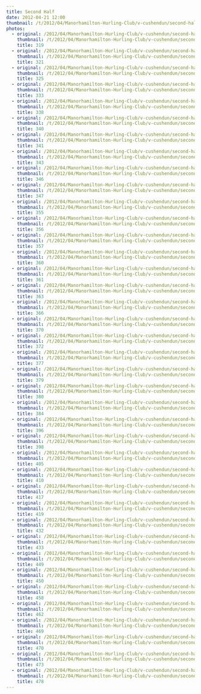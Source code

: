 ```yaml
---
title: Second Half
date: 2012-04-21 12:00
thumbnail: /t/2012/04/Manorhamilton-Hurling-Club/v-cushendun/second-half/319.jpg
photos:
  - original: /2012/04/Manorhamilton-Hurling-Club/v-cushendun/second-half/319.jpg
    thumbnail: /t/2012/04/Manorhamilton-Hurling-Club/v-cushendun/second-half/319.jpg
    title: 319
  - original: /2012/04/Manorhamilton-Hurling-Club/v-cushendun/second-half/321.jpg
    thumbnail: /t/2012/04/Manorhamilton-Hurling-Club/v-cushendun/second-half/321.jpg
    title: 321
  - original: /2012/04/Manorhamilton-Hurling-Club/v-cushendun/second-half/325.jpg
    thumbnail: /t/2012/04/Manorhamilton-Hurling-Club/v-cushendun/second-half/325.jpg
    title: 325
  - original: /2012/04/Manorhamilton-Hurling-Club/v-cushendun/second-half/333.jpg
    thumbnail: /t/2012/04/Manorhamilton-Hurling-Club/v-cushendun/second-half/333.jpg
    title: 333
  - original: /2012/04/Manorhamilton-Hurling-Club/v-cushendun/second-half/338.jpg
    thumbnail: /t/2012/04/Manorhamilton-Hurling-Club/v-cushendun/second-half/338.jpg
    title: 338
  - original: /2012/04/Manorhamilton-Hurling-Club/v-cushendun/second-half/340.jpg
    thumbnail: /t/2012/04/Manorhamilton-Hurling-Club/v-cushendun/second-half/340.jpg
    title: 340
  - original: /2012/04/Manorhamilton-Hurling-Club/v-cushendun/second-half/341.jpg
    thumbnail: /t/2012/04/Manorhamilton-Hurling-Club/v-cushendun/second-half/341.jpg
    title: 341
  - original: /2012/04/Manorhamilton-Hurling-Club/v-cushendun/second-half/343.jpg
    thumbnail: /t/2012/04/Manorhamilton-Hurling-Club/v-cushendun/second-half/343.jpg
    title: 343
  - original: /2012/04/Manorhamilton-Hurling-Club/v-cushendun/second-half/346.jpg
    thumbnail: /t/2012/04/Manorhamilton-Hurling-Club/v-cushendun/second-half/346.jpg
    title: 346
  - original: /2012/04/Manorhamilton-Hurling-Club/v-cushendun/second-half/347.jpg
    thumbnail: /t/2012/04/Manorhamilton-Hurling-Club/v-cushendun/second-half/347.jpg
    title: 347
  - original: /2012/04/Manorhamilton-Hurling-Club/v-cushendun/second-half/355.jpg
    thumbnail: /t/2012/04/Manorhamilton-Hurling-Club/v-cushendun/second-half/355.jpg
    title: 355
  - original: /2012/04/Manorhamilton-Hurling-Club/v-cushendun/second-half/356.jpg
    thumbnail: /t/2012/04/Manorhamilton-Hurling-Club/v-cushendun/second-half/356.jpg
    title: 356
  - original: /2012/04/Manorhamilton-Hurling-Club/v-cushendun/second-half/357.jpg
    thumbnail: /t/2012/04/Manorhamilton-Hurling-Club/v-cushendun/second-half/357.jpg
    title: 357
  - original: /2012/04/Manorhamilton-Hurling-Club/v-cushendun/second-half/360.jpg
    thumbnail: /t/2012/04/Manorhamilton-Hurling-Club/v-cushendun/second-half/360.jpg
    title: 360
  - original: /2012/04/Manorhamilton-Hurling-Club/v-cushendun/second-half/361.jpg
    thumbnail: /t/2012/04/Manorhamilton-Hurling-Club/v-cushendun/second-half/361.jpg
    title: 361
  - original: /2012/04/Manorhamilton-Hurling-Club/v-cushendun/second-half/363.jpg
    thumbnail: /t/2012/04/Manorhamilton-Hurling-Club/v-cushendun/second-half/363.jpg
    title: 363
  - original: /2012/04/Manorhamilton-Hurling-Club/v-cushendun/second-half/366.jpg
    thumbnail: /t/2012/04/Manorhamilton-Hurling-Club/v-cushendun/second-half/366.jpg
    title: 366
  - original: /2012/04/Manorhamilton-Hurling-Club/v-cushendun/second-half/370.jpg
    thumbnail: /t/2012/04/Manorhamilton-Hurling-Club/v-cushendun/second-half/370.jpg
    title: 370
  - original: /2012/04/Manorhamilton-Hurling-Club/v-cushendun/second-half/372.jpg
    thumbnail: /t/2012/04/Manorhamilton-Hurling-Club/v-cushendun/second-half/372.jpg
    title: 372
  - original: /2012/04/Manorhamilton-Hurling-Club/v-cushendun/second-half/377.jpg
    thumbnail: /t/2012/04/Manorhamilton-Hurling-Club/v-cushendun/second-half/377.jpg
    title: 377
  - original: /2012/04/Manorhamilton-Hurling-Club/v-cushendun/second-half/379.jpg
    thumbnail: /t/2012/04/Manorhamilton-Hurling-Club/v-cushendun/second-half/379.jpg
    title: 379
  - original: /2012/04/Manorhamilton-Hurling-Club/v-cushendun/second-half/380.jpg
    thumbnail: /t/2012/04/Manorhamilton-Hurling-Club/v-cushendun/second-half/380.jpg
    title: 380
  - original: /2012/04/Manorhamilton-Hurling-Club/v-cushendun/second-half/384.jpg
    thumbnail: /t/2012/04/Manorhamilton-Hurling-Club/v-cushendun/second-half/384.jpg
    title: 384
  - original: /2012/04/Manorhamilton-Hurling-Club/v-cushendun/second-half/396.jpg
    thumbnail: /t/2012/04/Manorhamilton-Hurling-Club/v-cushendun/second-half/396.jpg
    title: 396
  - original: /2012/04/Manorhamilton-Hurling-Club/v-cushendun/second-half/398.jpg
    thumbnail: /t/2012/04/Manorhamilton-Hurling-Club/v-cushendun/second-half/398.jpg
    title: 398
  - original: /2012/04/Manorhamilton-Hurling-Club/v-cushendun/second-half/405.jpg
    thumbnail: /t/2012/04/Manorhamilton-Hurling-Club/v-cushendun/second-half/405.jpg
    title: 405
  - original: /2012/04/Manorhamilton-Hurling-Club/v-cushendun/second-half/410.jpg
    thumbnail: /t/2012/04/Manorhamilton-Hurling-Club/v-cushendun/second-half/410.jpg
    title: 410
  - original: /2012/04/Manorhamilton-Hurling-Club/v-cushendun/second-half/417.jpg
    thumbnail: /t/2012/04/Manorhamilton-Hurling-Club/v-cushendun/second-half/417.jpg
    title: 417
  - original: /2012/04/Manorhamilton-Hurling-Club/v-cushendun/second-half/419.jpg
    thumbnail: /t/2012/04/Manorhamilton-Hurling-Club/v-cushendun/second-half/419.jpg
    title: 419
  - original: /2012/04/Manorhamilton-Hurling-Club/v-cushendun/second-half/432.jpg
    thumbnail: /t/2012/04/Manorhamilton-Hurling-Club/v-cushendun/second-half/432.jpg
    title: 432
  - original: /2012/04/Manorhamilton-Hurling-Club/v-cushendun/second-half/433.jpg
    thumbnail: /t/2012/04/Manorhamilton-Hurling-Club/v-cushendun/second-half/433.jpg
    title: 433
  - original: /2012/04/Manorhamilton-Hurling-Club/v-cushendun/second-half/449.jpg
    thumbnail: /t/2012/04/Manorhamilton-Hurling-Club/v-cushendun/second-half/449.jpg
    title: 449
  - original: /2012/04/Manorhamilton-Hurling-Club/v-cushendun/second-half/450.jpg
    thumbnail: /t/2012/04/Manorhamilton-Hurling-Club/v-cushendun/second-half/450.jpg
    title: 450
  - original: /2012/04/Manorhamilton-Hurling-Club/v-cushendun/second-half/458.jpg
    thumbnail: /t/2012/04/Manorhamilton-Hurling-Club/v-cushendun/second-half/458.jpg
    title: 458
  - original: /2012/04/Manorhamilton-Hurling-Club/v-cushendun/second-half/462.jpg
    thumbnail: /t/2012/04/Manorhamilton-Hurling-Club/v-cushendun/second-half/462.jpg
    title: 462
  - original: /2012/04/Manorhamilton-Hurling-Club/v-cushendun/second-half/469.jpg
    thumbnail: /t/2012/04/Manorhamilton-Hurling-Club/v-cushendun/second-half/469.jpg
    title: 469
  - original: /2012/04/Manorhamilton-Hurling-Club/v-cushendun/second-half/470.jpg
    thumbnail: /t/2012/04/Manorhamilton-Hurling-Club/v-cushendun/second-half/470.jpg
    title: 470
  - original: /2012/04/Manorhamilton-Hurling-Club/v-cushendun/second-half/473.jpg
    thumbnail: /t/2012/04/Manorhamilton-Hurling-Club/v-cushendun/second-half/473.jpg
    title: 473
  - original: /2012/04/Manorhamilton-Hurling-Club/v-cushendun/second-half/478.jpg
    thumbnail: /t/2012/04/Manorhamilton-Hurling-Club/v-cushendun/second-half/478.jpg
    title: 478
---
```

